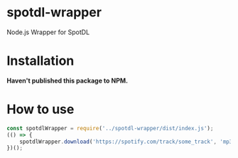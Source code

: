 # spotdl-wrapper
 Node.js Wrapper for SpotDL

# Installation
 **Haven't published this package to NPM.**

# How to use
```javascript
const spotdlWrapper = require('../spotdl-wrapper/dist/index.js');
(() => {
    spotdlWrapper.download('https://spotify.com/track/some_track', 'mp3', '4', "./Music", "{artist}/{album}/{title}.{ext}", "./ffmpeg.exe");
})();
```

